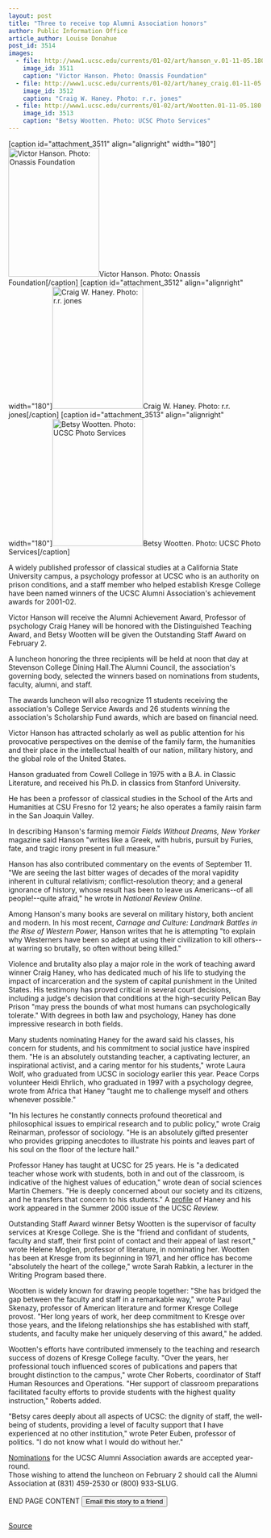 ```yaml
---
layout: post
title: "Three to receive top Alumni Association honors"
author: Public Information Office
article_author: Louise Donahue
post_id: 3514
images:
  - file: http://www1.ucsc.edu/currents/01-02/art/hanson_v.01-11-05.180.jpg
    image_id: 3511
    caption: "Victor Hanson. Photo: Onassis Foundation"
  - file: http://www1.ucsc.edu/currents/01-02/art/haney_craig.01-11-05.jpg
    image_id: 3512
    caption: "Craig W. Haney. Photo: r.r. jones"
  - file: http://www1.ucsc.edu/currents/01-02/art/Wootten.01-11-05.180.jpg
    image_id: 3513
    caption: "Betsy Wootten. Photo: UCSC Photo Services"
---
```


[caption id="attachment_3511" align="alignright" width="180"]<a href="http://dev-ucsc-news.pantheonsite.io/wp-content/uploads/2001/11/hanson_v.01-11-05.180.jpg"><img class="size-full wp-image-3511" src="http://dev-ucsc-news.pantheonsite.io/wp-content/uploads/2001/11/hanson_v.01-11-05.180.jpg" alt="Victor Hanson. Photo: Onassis Foundation" width="180" height="255" /></a>Victor Hanson. Photo: Onassis Foundation[/caption]
[caption id="attachment_3512" align="alignright" width="180"]<a href="http://dev-ucsc-news.pantheonsite.io/wp-content/uploads/2001/11/haney_craig.01-11-05.jpg"><img class="size-full wp-image-3512" src="http://dev-ucsc-news.pantheonsite.io/wp-content/uploads/2001/11/haney_craig.01-11-05.jpg" alt="Craig W. Haney. Photo: r.r. jones" width="180" height="242" /></a>Craig W. Haney. Photo: r.r. jones[/caption]
[caption id="attachment_3513" align="alignright" width="180"]<a href="http://dev-ucsc-news.pantheonsite.io/wp-content/uploads/2001/11/Wootten.01-11-05.180.jpg"><img class="size-full wp-image-3513" src="http://dev-ucsc-news.pantheonsite.io/wp-content/uploads/2001/11/Wootten.01-11-05.180.jpg" alt="Betsy Wootten. Photo: UCSC Photo Services" width="180" height="252" /></a>Betsy Wootten. Photo: UCSC Photo Services[/caption]
<p>
  A widely published professor of classical studies at a California State University campus, a psychology professor at UCSC who is an authority on prison conditions, and a staff member who helped establish Kresge College have been named winners of the UCSC Alumni Association's achievement awards for 2001-02.
</p>Victor Hanson will receive the Alumni Achievement Award, Professor of psychology Craig Haney will be honored with the Distinguished Teaching Award, and Betsy Wootten will be given the Outstanding Staff Award on February 2.
<p>
  A luncheon honoring the three recipients will be held at noon that day at Stevenson College Dining Hall.The Alumni Council, the association's governing body, selected the winners based on nominations from students, faculty, alumni, and staff.
</p>
<p>
  The awards luncheon will also recognize 11 students receiving the association's College Service Awards and 26 students winning the association's Scholarship Fund awards, which are based on financial need.
</p>
<p>
  Victor Hanson has attracted scholarly as well as public attention for his provocative perspectives on the demise of the family farm, the humanities and their place in the intellectual health of our nation, military history, and the global role of the United States.
</p>
<p>
  Hanson graduated from Cowell College in 1975 with a B.A. in Classic Literature, and received his Ph.D. in classics from Stanford University.
</p>
<p>
  He has been a professor of classical studies in the School of the Arts and Humanities at CSU Fresno for 12 years; he also operates a family raisin farm in the San Joaquin Valley.
</p>
<p>
  In describing Hanson's farming memoir <i>Fields Without Dreams, New Yorker</i> magazine said Hanson "writes like a Greek, with hubris, pursuit by Furies, fate, and tragic irony present in full measure."
</p>
<p>
  Hanson has also contributed commentary on the events of September 11. "We are seeing the last bitter wages of decades of the moral vapidity inherent in cultural relativism; conflict-resolution theory; and a general ignorance of history, whose result has been to leave us Americans--of all people!--quite afraid," he wrote in <i>National Review Online.</i>
</p>
<p>
  Among Hanson's many books are several on military history, both ancient and modern. In his most recent, <i>Carnage and Culture: Landmark Battles in the Rise of Western Power,</i> Hanson writes that he is attempting "to explain why Westerners have been so adept at using their civilization to kill others--at warring so brutally, so often without being killed."
</p>
<p>
  Violence and brutality also play a major role in the work of teaching award winner Craig Haney, who has dedicated much of his life to studying the impact of incarceration and the system of capital punishment in the United States. His testimony has proved critical in several court decisions, including a judge's decision that conditions at the high-security Pelican Bay Prison "may press the bounds of what most humans can psychologically tolerate." With degrees in both law and psychology, Haney has done impressive research in both fields.
</p>
<p>
  Many students nominating Haney for the award said his classes, his concern for students, and his commitment to social justice have inspired them. "He is an absolutely outstanding teacher, a captivating lecturer, an inspirational activist, and a caring mentor for his students," wrote Laura Wolf, who graduated from UCSC in sociology earlier this year. Peace Corps volunteer Heidi Ehrlich, who graduated in 1997 with a psychology degree, wrote from Africa that Haney "taught me to challenge myself and others whenever possible."
</p>
<p>
  "In his lectures he constantly connects profound theoretical and philosophical issues to empirical research and to public policy," wrote Craig Reinarman, professor of sociology. "He is an absolutely gifted presenter who provides gripping anecdotes to illustrate his points and leaves part of his soul on the floor of the lecture hall."
</p>
<p>
  Professor Haney has taught at UCSC for 25 years. He is "a dedicated teacher whose work with students, both in and out of the classroom, is indicative of the highest values of education," wrote dean of social sciences Martin Chemers. "He is deeply concerned about our society and its citizens, and he transfers that concern to his students." A <a href="http://review.ucsc.edu/summer.00/crime_and_punishment.html">profile</a> of Haney and his work appeared in the Summer 2000 issue of the UCSC <i>Review.</i>
</p>
<p>
  Outstanding Staff Award winner Betsy Wootten is the supervisor of faculty services at Kresge College. She is the "friend and confidant of students, faculty and staff, their first point of contact and their appeal of last resort," wrote Helene Moglen, professor of literature, in nominating her. Wootten has been at Kresge from its beginning in 1971, and her office has become "absolutely the heart of the college," wrote Sarah Rabkin, a lecturer in the Writing Program based there.
</p>
<p>
  Wootten is widely known for drawing people together: "She has bridged the gap between the faculty and staff in a remarkable way," wrote Paul Skenazy, professor of American literature and former Kresge College provost. "Her long years of work, her deep commitment to Kresge over those years, and the lifelong relationships she has established with staff, students, and faculty make her uniquely deserving of this award," he added.
</p>
<p>
  Wootten's efforts have contributed immensely to the teaching and research success of dozens of Kresge College faculty. "Over the years, her professional touch influenced scores of publications and papers that brought distinction to the campus," wrote Cher Roberts, coordinator of Staff Human Resources and Operations. "Her support of classroom preparations facilitated faculty efforts to provide students with the highest quality instruction," Roberts added.
</p>
<p>
  "Betsy cares deeply about all aspects of UCSC: the dignity of staff, the well-being of students, providing a level of faculty support that I have experienced at no other institution," wrote Peter Euben, professor of politics. "I do not know what I would do without her."
</p>
<p>
  <a href="http://alumni.ucsc.edu/programs/awards/award_nomination.html">Nominations</a> for the UCSC Alumni Association awards are accepted year-round.<font color="#00000F"><b><br></b></font>Those wishing to attend the luncheon on February 2 should call the Alumni Association at (831) 459-2530 or (800) 933-SLUG.<br>
  <br>
  END PAGE CONTENT <input name="t1" size="-1" type="hidden"> <input type="submit" value="Email this story to a friend">
</p>
<p>
  <img align="bottom" alt=" " border="0" height="1" src="../../images/trans.gif" width="385">
</p>
<p><a href="http://www1.ucsc.edu/currents/01-02/11-05/awards.html" title="Permalink to awards">Source</a></p>
